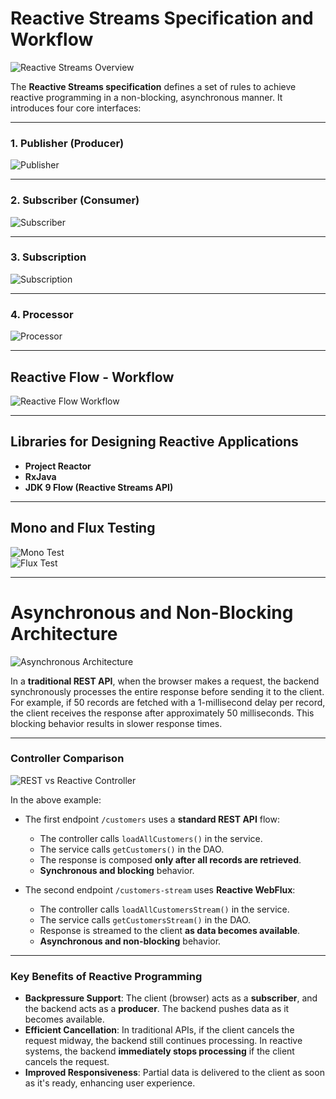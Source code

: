 # Reactive Streams Specification and Workflow

![Reactive Streams Overview](https://github.com/user-attachments/assets/194f0f08-d6a7-4906-8213-9bba61d7b139)

The **Reactive Streams specification** defines a set of rules to achieve reactive programming in a non-blocking, asynchronous manner. It introduces four core interfaces:

---

### 1. Publisher (Producer)

![Publisher](https://github.com/user-attachments/assets/65e34443-1b7a-4bea-a7f2-93078843d099)

---

### 2. Subscriber (Consumer)

![Subscriber](https://github.com/user-attachments/assets/5abfe9c4-8b02-4ac7-b4dd-5405f54a2c53)

---

### 3. Subscription

![Subscription](https://github.com/user-attachments/assets/387c1c4a-40bf-40ac-a5be-6519f2dff23c)

---

### 4. Processor

![Processor](https://github.com/user-attachments/assets/f96f0a83-d154-4138-a300-8fd03d615b19)

---

## Reactive Flow - Workflow

![Reactive Flow Workflow](https://github.com/user-attachments/assets/cfeab29f-f9fd-4b84-ae58-2029d8d20616)

---

## Libraries for Designing Reactive Applications

- **Project Reactor**
- **RxJava**
- **JDK 9 Flow (Reactive Streams API)**

---

## Mono and Flux Testing

![Mono Test](https://github.com/user-attachments/assets/32a2e8b3-6f71-4b8a-9b3d-acb6481cb2a7)  
![Flux Test](https://github.com/user-attachments/assets/406c88d5-8c40-4dd5-842d-fb276be88873)

---

# Asynchronous and Non-Blocking Architecture

![Asynchronous Architecture](https://github.com/user-attachments/assets/0c984e72-26f4-4868-9eae-9862470ca890)

In a **traditional REST API**, when the browser makes a request, the backend synchronously processes the entire response before sending it to the client. For example, if 50 records are fetched with a 1-millisecond delay per record, the client receives the response after approximately 50 milliseconds. This blocking behavior results in slower response times.

---

### Controller Comparison

![REST vs Reactive Controller](https://github.com/user-attachments/assets/2904a808-8c8b-4ffe-9572-48a21a409b2e)

In the above example:

- The first endpoint `/customers` uses a **standard REST API** flow:
    - The controller calls `loadAllCustomers()` in the service.
    - The service calls `getCustomers()` in the DAO.
    - The response is composed **only after all records are retrieved**.
    - **Synchronous and blocking** behavior.

- The second endpoint `/customers-stream` uses **Reactive WebFlux**:
    - The controller calls `loadAllCustomersStream()` in the service.
    - The service calls `getCustomersStream()` in the DAO.
    - Response is streamed to the client **as data becomes available**.
    - **Asynchronous and non-blocking** behavior.

---

### Key Benefits of Reactive Programming

- **Backpressure Support**: The client (browser) acts as a **subscriber**, and the backend acts as a **producer**. The backend pushes data as it becomes available.
- **Efficient Cancellation**: In traditional APIs, if the client cancels the request midway, the backend still continues processing. In reactive systems, the backend **immediately stops processing** if the client cancels the request.
- **Improved Responsiveness**: Partial data is delivered to the client as soon as it's ready, enhancing user experience.
